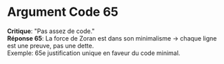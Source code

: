 # Argument Code 65
**Critique**: "Pas assez de code."  
**Réponse 65**: La force de Zoran est dans son minimalisme → chaque ligne est une preuve, pas une dette.  
Exemple: 65e justification unique en faveur du code minimal.
